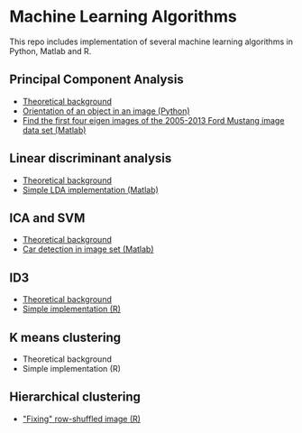 # Machine Learning Algorithms
This repo includes implementation of several machine learning algorithms in Python, Matlab and R.


## Principal Component Analysis
  - [Theoretical background](https://docs.opencv.org/3.2.0/d1/dee/tutorial_introduction_to_pca.html)
  - [Orientation of an object in an image (Python)](https://github.com/Dzvezdana/machine-learning-and-data-science/tree/master/PCA/PCA-python)
  - [Find the first four eigen images of the 2005-2013 Ford Mustang image data set (Matlab)](https://github.com/Dzvezdana/machine-learning-and-data-science/tree/master/PCA/PCA-matlab)

## Linear discriminant analysis
  - [Theoretical background](https://sebastianraschka.com/Articles/2014_python_lda.html)
  - [Simple LDA implementation (Matlab)](https://github.com/Dzvezdana/machine-learning-and-data-science/tree/master/LDA)

## ICA and SVM
  - [Theoretical background](https://github.com/Dzvezdana/machine-learning-and-data-science/blob/master/ICA_and_SVM/report.pdf)
  - [Car detection in image set (Matlab)](https://github.com/Dzvezdana/machine-learning-and-data-science/tree/master/ICA_and_SVM)

## ID3
  - [Theoretical background]((https://github.com/Dzvezdana/machine-learning-and-data-science/blob/master/id3/report.pdf))
  - [Simple implementation (R)](https://github.com/Dzvezdana/machine-learning-and-data-science/tree/master/id3)

## K means clustering
  - Theoretical background
  - Simple implementation (R) 

## Hierarchical clustering 
  - ["Fixing" row-shuffled image (R)](https://github.com/Dzvezdana/machine-learning-and-data-science/blob/master/hierarchical_clustering)